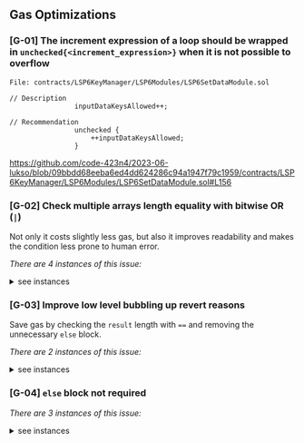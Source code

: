 ## Gas Optimizations

### [G-01] The increment expression of a loop should be wrapped in `unchecked{<increment_expression>}` when it is not possible to overflow

```solidity
File: contracts/LSP6KeyManager/LSP6Modules/LSP6SetDataModule.sol

// Description
                inputDataKeysAllowed++;

// Recommendation
                unchecked {
                    ++inputDataKeysAllowed;
                }
```

https://github.com/code-423n4/2023-06-lukso/blob/09bbdd68eeba6ed4dd624286c94a1947f79c1959/contracts/LSP6KeyManager/LSP6Modules/LSP6SetDataModule.sol#L156

### [G-02] Check multiple arrays length equality with bitwise OR (`|`)

Not only it costs slightly less gas, but also it improves readability and makes the condition less prone to human error.

_There are 4 instances of this issue:_

<details>
<summary>see instances</summary>

```solidity
File: contracts/LSP6KeyManager/LSP6KeyManagerCore.sol

// Description
        if (
            signatures.length != nonces.length ||
            nonces.length != validityTimestamps.length ||
            validityTimestamps.length != values.length ||
            values.length != payloads.length
        ) {
            revert BatchExecuteRelayCallParamsLengthMismatch();
        }

// Recommendation
        uint256 arraysLength = payloads.length;
        if (
            arraysLength != signatures.length |
            nonces.length |
            validityTimestamps.length |
            values.length
        ) {
            revert BatchExecuteRelayCallParamsLengthMismatch();
        }
```

https://github.com/code-423n4/2023-06-lukso/blob/09bbdd68eeba6ed4dd624286c94a1947f79c1959/contracts/LSP6KeyManager/LSP6KeyManagerCore.sol#L211-L218

```solidity
File: contracts/LSP7DigitalAsset/LSP7DigitalAssetCore.sol

// Description
        uint256 fromLength = from.length;
        if (
            fromLength != to.length ||
            fromLength != amount.length ||
            fromLength != allowNonLSP1Recipient.length ||
            fromLength != data.length
        ) {
            revert LSP7InvalidTransferBatch();
        }

// Recommendation
        uint256 arraysLength = from.length;
        if (
            arraysLength != to.length |
            amount.length |
            allowNonLSP1Recipient.length |
            data.length
        ) {
            revert LSP7InvalidTransferBatch();
        }
```

https://github.com/code-423n4/2023-06-lukso/blob/09bbdd68eeba6ed4dd624286c94a1947f79c1959/contracts/LSP7DigitalAsset/LSP7DigitalAssetCore.sol#L161-L169

```solidity
File: contracts/LSP8IdentifiableDigitalAsset/LSP8IdentifiableDigitalAssetCore.sol

// Description
        uint256 fromLength = from.length;
        if (
            fromLength != to.length ||
            fromLength != tokenId.length ||
            fromLength != allowNonLSP1Recipient.length ||
            fromLength != data.length
        ) {
            revert LSP8InvalidTransferBatch();
        }


// Recommendation
        uint256 arraysLength = from.length;
        if (
            arraysLength != to.length |
            tokenId.length |
            allowNonLSP1Recipient.length |
            data.length
        ) {
            revert LSP8InvalidTransferBatch();
        }
```

https://github.com/code-423n4/2023-06-lukso/blob/09bbdd68eeba6ed4dd624286c94a1947f79c1959/contracts/LSP8IdentifiableDigitalAsset/LSP8IdentifiableDigitalAssetCore.sol#L217-L225

```solidity
File: submodules/ERC725/implementations/contracts/ERC725XCore.sol

// Description
        if (
            operationsType.length != targets.length ||
            (targets.length != values.length || values.length != datas.length)
        ) {
            revert ERC725X_ExecuteParametersLengthMismatch();
        }


// Recommendation
        uint256 arraysLength = operationsType.length;
        if (
            arraysLength.length != targets.length |
            values.length |
            datas.length
        ) {
            revert ERC725X_ExecuteParametersLengthMismatch();
        }
```

https://github.com/ERC725Alliance/ERC725/blob/31574e1ac5259713e83c1b299800401a0737d483/implementations/contracts/ERC725XCore.sol#L137-L142

</details>

### [G-03] Improve low level bubbling up revert reasons

Save gas by checking the `result` length with `==` and removing the unnecessary `else` block.

_There are 2 instances of this issue:_

<details>
<summary>see instances</summary>

```solidity
File: contracts/LSP0ERC725Account/LSP0ERC725AccountCore.sol

// Description
                // Look for revert reason and bubble it up if present
                if (result.length > 0) {
                    // The easiest way to bubble the revert reason is using memory via assembly
                    // solhint-disable no-inline-assembly
                    /// @solidity memory-safe-assembly
                    assembly {
                        let returndata_size := mload(result)
                        revert(add(32, result), returndata_size)
                    }
                } else {
                    revert("LSP0: batchCalls reverted");
                }


// Recommendation
                // Look for revert reason and bubble it up if present
                if (result.length == 0) revert("LSP0: batchCalls reverted");
                // The easiest way to bubble the revert reason is using memory via assembly
                // solhint-disable no-inline-assembly
                /// @solidity memory-safe-assembly
                assembly {
                    let returndata_size := mload(result)
                    revert(add(32, result), returndata_size)
                }
```

https://github.com/code-423n4/2023-06-lukso/blob/09bbdd68eeba6ed4dd624286c94a1947f79c1959/contracts/LSP0ERC725Account/LSP0ERC725AccountCore.sol#L181-L192

```solidity
File: contracts/LSP20CallVerification/LSP20CallVerification.sol

// Description
        // Look for revert reason and bubble it up if present
        if (returnedData.length > 0) {
            // The easiest way to bubble the revert reason is using memory via assembly
            // solhint-disable no-inline-assembly
            /// @solidity memory-safe-assembly
            assembly {
                let returndata_size := mload(returnedData)
                revert(add(32, returnedData), returndata_size)
            }
        } else {
            revert LSP20CallingVerifierFailed(postCall);
        }


// Recommendation
        // Look for revert reason and bubble it up if present
        if (returnedData.length == 0) revert LSP20CallingVerifierFailed(postCall);
        // The easiest way to bubble the revert reason is using memory via assembly
        // solhint-disable no-inline-assembly
        /// @solidity memory-safe-assembly
        assembly {
            let returndata_size := mload(returnedData)
            revert(add(32, returnedData), returndata_size)
        }
```

https://github.com/code-423n4/2023-06-lukso/blob/09bbdd68eeba6ed4dd624286c94a1947f79c1959/contracts/LSP20CallVerification/LSP20CallVerification.sol#L85-L96

</details>

### [G-04] `else` block not required

_There are 3 instances of this issue:_

<details>
<summary>see instances</summary>

```solidity
File: contracts/LSP6KeyManager/LSP6Modules/LSP6SetDataModule.sol

// Description
        bytes32 requiredPermission = _getPermissionRequiredToSetDataKey(
            controlledContract,
            controllerPermissions,
            inputDataKey,
            inputDataValue
        );

        // CHECK if allowed to set an ERC725Y Data Key
        if (requiredPermission == _PERMISSION_SETDATA) {
            // Skip if caller has SUPER permissions
            if (controllerPermissions.hasPermission(_PERMISSION_SUPER_SETDATA))
                return;

            _requirePermissions(
                controllerAddress,
                controllerPermissions,
                _PERMISSION_SETDATA
            );

            _verifyAllowedERC725YSingleKey(
                controllerAddress,
                inputDataKey,
                ERC725Y(controlledContract).getAllowedERC725YDataKeysFor(
                    controllerAddress
                )
            );
        } else {
            // Do not check again if we already checked that the controller had the permissions inside `_getPermissionRequiredToSetDataKey(...)`
            if (requiredPermission == bytes32(0)) return;

            // Otherwise CHECK the required permission if setting LSP6 permissions, LSP1 Delegate or LSP17 Extensions.
            _requirePermissions(
                controllerAddress,
                controllerPermissions,
                requiredPermission
            );
        }


// Recommendation
        bytes32 requiredPermission = _getPermissionRequiredToSetDataKey(
            controlledContract,
            controllerPermissions,
            inputDataKey,
            inputDataValue
        );

        if (requiredPermission == bytes32(0)) return;

        // CHECK if allowed to set an ERC725Y Data Key
        if (requiredPermission == _PERMISSION_SETDATA) {
            // Skip if caller has SUPER permissions
            if (controllerPermissions.hasPermission(_PERMISSION_SUPER_SETDATA))
                return;

            _requirePermissions(
                controllerAddress,
                controllerPermissions,
                _PERMISSION_SETDATA
            );

            _verifyAllowedERC725YSingleKey(
                controllerAddress,
                inputDataKey,
                ERC725Y(controlledContract).getAllowedERC725YDataKeysFor(
                    controllerAddress
                )
            );
            return;
        }
        // Check the required permission if setting LSP6 permissions, LSP1 Delegate or LSP17 Extensions.
        _requirePermissions(
            controllerAddress,
            controllerPermissions,
            requiredPermission
        );
```

https://github.com/code-423n4/2023-06-lukso/blob/09bbdd68eeba6ed4dd624286c94a1947f79c1959/contracts/LSP6KeyManager/LSP6Modules/LSP6SetDataModule.sol#L69-L105

```solidity
File: contracts/LSP8IdentifiableDigitalAsset/extensions/LSP8CompatibleERC721.sol

// Description
                if (reason.length == 0) {
                    revert(
                        "LSP8CompatibleERC721: transfer to non ERC721Receiver implementer"
                    );
                } else {
                    // solhint-disable no-inline-assembly
                    /// @solidity memory-safe-assembly
                    assembly {
                        revert(add(32, reason), mload(reason))
                    }
                }


// Recommendation
                if (reason.length == 0) revert("LSP8CompatibleERC721: transfer to non ERC721Receiver implementer");
                // solhint-disable no-inline-assembly
                /// @solidity memory-safe-assembly
                assembly {
                    revert(add(32, reason), mload(reason))
                }
```

https://github.com/code-423n4/2023-06-lukso/blob/09bbdd68eeba6ed4dd624286c94a1947f79c1959/contracts/LSP8IdentifiableDigitalAsset/extensions/LSP8CompatibleERC721.sol#L324-L334

```solidity
File: contracts/LSP8IdentifiableDigitalAsset/extensions/LSP8CompatibleERC721InitAbstract.sol

// Description
                if (reason.length == 0) {
                    revert(
                        "LSP8CompatibleERC721: transfer to non ERC721Receiver implementer"
                    );
                } else {
                    // solhint-disable no-inline-assembly
                    /// @solidity memory-safe-assembly
                    assembly {
                        revert(add(32, reason), mload(reason))
                    }
                }


// Recommendation
                if (reason.length == 0) revert("LSP8CompatibleERC721: transfer to non ERC721Receiver implementer");
                // solhint-disable no-inline-assembly
                /// @solidity memory-safe-assembly
                assembly {
                    revert(add(32, reason), mload(reason))
                }

```

https://github.com/code-423n4/2023-06-lukso/blob/09bbdd68eeba6ed4dd624286c94a1947f79c1959/contracts/LSP8IdentifiableDigitalAsset/extensions/LSP8CompatibleERC721InitAbstract.sol#L324-L333

</details>